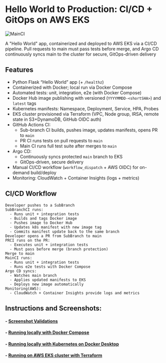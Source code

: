 # Hello World to Production: CI/CD + GitOps on AWS EKS

![MainCI](https://github.com/s1natex/my-devops-cicd-demo/actions/workflows/MainCI.yml/badge.svg?branch=main)

A "Hello World" app, containerized and deployed to AWS EKS via a CI/CD pipeline.
Pull requests to main must pass tests before merge, and Argo CD continuously syncs main to the cluster for secure, GitOps-driven delivery

## Features
- Python Flask “Hello World” app (+ `/healthz`)
- Containerized with Docker; local run via Docker Compose
- Automated tests: unit, integration, e2e (with Docker Compose)
- Docker Hub image publishing with versioned (`YYYYMMDD-<shortSHA>`) and `latest` tags
- Kubernetes manifests: Namespace, Deployment, Service, HPA, Probes
- EKS cluster provisioned via Terraform (VPC, Node group, IRSA, remote state in S3+DynamoDB, GitHub OIDC auth)
- GitHub Actions CI:
  - Sub-branch CI builds, pushes image, updates manifests, opens PR to `main`
  - PR CI runs tests on pull requests to `main`
  - Main CI runs full test suite after merges to `main`
- Argo CD:
  - Continuously syncs protected `main` branch to EKS
  - GitOps-driven, secure delivery
- Manual CI/CD workflow (`workflow_dispatch` + AWS OIDC) for on-demand build/deploy
- Monitoring: CloudWatch + Container Insights (logs + metrics)

## CI/CD Workflow
```
Developer pushes to a SubBranch
SubBranchCI runs:
  - Runs unit + integration tests
  - Builds and tags Docker image
  - Pushes image to Docker Hub
  - Updates k8s manifest with new image tag
  - Commits manifest update back to the same branch
Developer opens a PR from SubBranch to main
PRCI runs on the PR:
  - Executes unit + integration tests
  - Must pass before merge (branch protection)
Merge to main
MainCI runs:
  - Runs unit + integration tests
  - Runs e2e tests with Docker Compose
Argo CD syncs:
  - Watches main branch
  - Applies updated manifests to EKS
  - Deploys new image automatically
Monitoring(AWS):
  - CloudWatch + Container Insights provide logs and metrics
```

## Instructions and Screenshots:
#### - [Screenshot Validations](./docs/ScreenshotValidation.md)
#### - [Running locally with Docker Compose](./docs/dockercompose.md)
#### - [Running locally with Kubernetes on Docker Desktop](./docs/localcluster.md)
#### - [Running on AWS EKS cluster with Terraform](./docs/ekscluster.md)
